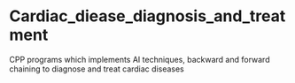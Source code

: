 # Cardiac_diease_diagnosis_and_treatment
CPP programs which implements AI techniques, backward and forward chaining to diagnose and treat cardiac diseases
